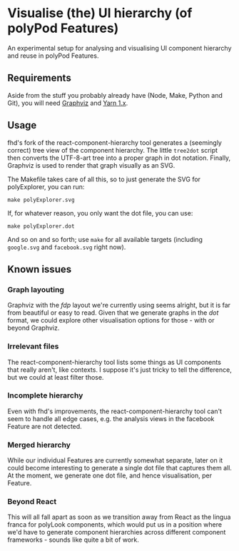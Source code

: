 # Visualise (the) UI hierarchy (of polyPod Features)

An experimental setup for analysing and visualising UI component hierarchy and
reuse in polyPod Features.

## Requirements

Aside from the stuff you probably already have (Node, Make, Python and Git), you
will need [Graphviz](https://graphviz.org) and [Yarn
1.x](https://classic.yarnpkg.com/).

## Usage

fhd's fork of the react-component-hierarchy tool generates a (seemingly correct)
tree view of the component hierarchy. The little `tree2dot` script then converts
the UTF-8-art tree into a proper graph in dot notation. Finally, Graphviz is
used to render that graph visually as an SVG.

The Makefile takes care of all this, so to just generate the SVG for
polyExplorer, you can run:

    make polyExplorer.svg

If, for whatever reason, you only want the dot file, you can use:

    make polyExplorer.dot

And so on and so forth; use `make` for all available targets (including
`google.svg` and `facebook.svg` right now).

## Known issues

### Graph layouting

Graphviz with the _fdp_ layout we're currently using seems alright, but it is
far from beautiful or easy to read. Given that we generate graphs in the _dot_
format, we could explore other visualisation options for those - with or beyond
Graphviz.

### Irrelevant files

The react-component-hierarchy tool lists some things as UI components that
really aren't, like contexts. I suppose it's just tricky to tell the difference,
but we could at least filter those.

### Incomplete hierarchy

Even with fhd's improvements, the react-component-hierarchy tool can't seem to
handle all edge cases, e.g. the analysis views in the facebook Feature are not
detected.

### Merged hierarchy

While our individual Features are currently somewhat separate, later on it could
become interesting to generate a single dot file that captures them all. At the
moment, we generate one dot file, and hence visualisation, per Feature.

### Beyond React

This will all fall apart as soon as we transition away from React as the lingua
franca for polyLook components, which would put us in a position where we'd have
to generate component hierarchies across different component frameworks - sounds
like quite a bit of work.
